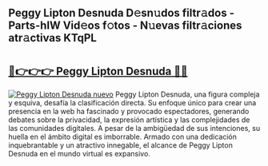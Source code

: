 ## Peggy Lipton Desnuda D𝚎sn𝚞dos filtr𝚊dos - Parts-hlW Vid𝚎os f𝚘tos - N𝚞evas filtr𝚊ciones atr𝚊ctivas KTqPL

# <h2><a href="http://mb53egd.tromn.icu/?c=Peggy+Lipton+Desnuda">🔗👉👉👉 Peggy Lipton Desnuda 🔗🔗</a></h2>

[![Peggy Lipton Desnuda nuevo](https://i.imgur.com/pEAQMta.gif)](http://mb53egd.tromn.icu/?c=Peggy+Lipton+Desnuda)
Peggy Lipton Desnuda, una figura compleja y esquiva, desafía la clasificación directa. Su enfoque único para crear una presencia en la web ha fascinado y provocado espectadores, generando debates sobre la privacidad, la expresión artística y las complejidades de las comunidades digitales. A pesar de la ambigüedad de sus intenciones, su huella en el ámbito digital es imborrable. Armado con una dedicación inquebrantable y un atractivo innegable, el alcance de Peggy Lipton Desnuda en el mundo virtual es expansivo.
